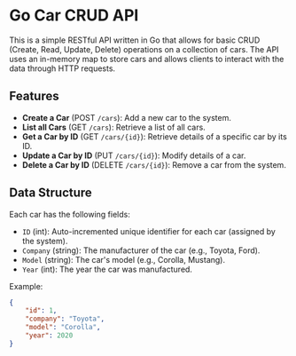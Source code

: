# Go Car CRUD API

This is a simple RESTful API written in Go that allows for basic CRUD (Create, Read, Update, Delete) operations on a collection of cars. The API uses an in-memory map to store cars and allows clients to interact with the data through HTTP requests.

## Features
- **Create a Car** (POST `/cars`): Add a new car to the system.
- **List all Cars** (GET `/cars`): Retrieve a list of all cars.
- **Get a Car by ID** (GET `/cars/{id}`): Retrieve details of a specific car by its ID.
- **Update a Car by ID** (PUT `/cars/{id}`): Modify details of a car.
- **Delete a Car by ID** (DELETE `/cars/{id}`): Remove a car from the system.

## Data Structure
Each car has the following fields:
- `ID` (int): Auto-incremented unique identifier for each car (assigned by the system).
- `Company` (string): The manufacturer of the car (e.g., Toyota, Ford).
- `Model` (string): The car's model (e.g., Corolla, Mustang).
- `Year` (int): The year the car was manufactured.

Example:
```json
{
    "id": 1,
    "company": "Toyota",
    "model": "Corolla",
    "year": 2020
}
